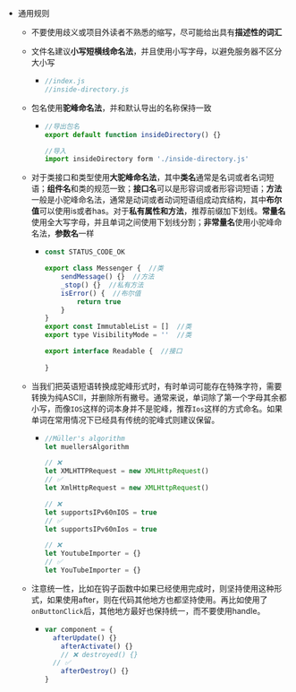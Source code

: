 - 通用规则

  - 不要使用歧义或项目外读者不熟悉的缩写，尽可能给出具有**描述性的词汇**

  - 文件名建议**小写短横线命名法**，并且使用小写字母，以避免服务器不区分大小写

    - ```js
      //index.js
      //inside-directory.js
      ```

  - 包名使用**驼峰命名法**，并和默认导出的名称保持一致

    - ```js
      //导出包名
      export default function insideDirectory() {}
      
      //导入
      import insideDirectory form './inside-directory.js'
      ```

  - 对于类接口和类型使用**大驼峰命名法**，其中**类名**通常是名词或者名词短语；**组件名**和类的规范一致；**接口名**可以是形容词或者形容词短语；**方法**一般是小驼峰命名法，通常是动词或者动词短语组成动宾结构，其中**布尔值**可以使用is或者has。对于**私有属性和方法**，推荐前缀加下划线。**常量名**使用全大写字母，并且单词之间使用下划线分割；**非常量名**使用小驼峰命名法，**参数名**一样

    - ```js
      const STATUS_CODE_OK
      
      export class Messenger {  //类
          sendMessage() {}  //方法
          _stop() {}  //私有方法
          isError() {  //布尔值
              return true
          }
      }
      export const ImmutableList = []  //类
      export type VisibilityMode = ''  //类
      
      export interface Readable {  //接口
          
      }
      ```

  - 当我们把英语短语转换成驼峰形式时，有时单词可能存在特殊字符，需要转换为纯ASCII，并删除所有撇号。通常来说，单词除了第一个字母其余都小写，而像`IOS`这样的词本身并不是驼峰，推荐`Ios`这样的方式命名。如果单词在常用情况下已经具有传统的驼峰式则建议保留。

    - ```js
      //Müller's algorithm
      let muellersAlgorithm
      
      // ❌
      let XMLHTTPRequest = new XMLHttpRequest()
      // ✅
      let XmlHttpRequest = new XMLHttpRequest()
      
      // ❌
      let supportsIPv60nIOS = true
      // ✅
      let supportsIPv60nIos = true
      
      // ❌
      let YoutubeImporter = {}
      // ✅
      let YouTubeImporter = {}
      ```

  - 注意统一性，比如在钩子函数中如果已经使用完成时，则坚持使用这种形式，如果使用after，则在代码其他地方也都坚持使用。再比如使用了`onButtonClick`后，其他地方最好也保持统一，而不要使用handle。

    - ```js
      var component = {
      	afterUpdate() {}
          afterActivate() {}
          // ❌ destroyed() {}
      	// ✅
          afterDestroy() {}
      }
      ```

      
